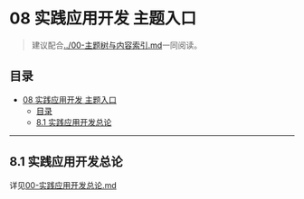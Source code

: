 # 08 实践应用开发 主题入口

> 建议配合[../00-主题树与内容索引.md](../00-主题树与内容索引.md)一同阅读。

## 目录

- [08 实践应用开发 主题入口](#08-实践应用开发-主题入口)
  - [目录](#目录)
  - [8.1 实践应用开发总论](#81-实践应用开发总论)

---

## 8.1 实践应用开发总论

详见[00-实践应用开发总论.md](./00-实践应用开发总论.md)
